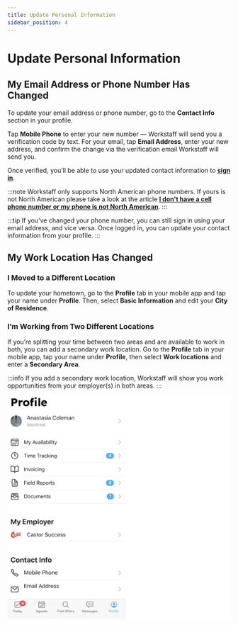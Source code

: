 ```yaml
---
title: Update Personal Information
sidebar_position: 4
---
```


# Update Personal Information

## My Email Address or Phone Number Has Changed

To update your email address or phone number, go to the **Contact Info** section in your profile. 

Tap **Mobile Phone** to enter your new number — Workstaff will send you a verification code by text. 
For your email, tap **Email Address**, enter your new address, and confirm the change via the verification email Workstaff will send you. 

Once verified, you’ll be able to use your updated contact information to [**sign in**](../getting-started.md#sign-in).

:::note
Workstaff only supports North American phone numbers. 
If yours is not North American please take a look at the article [**I don't have a cell phone number or my phone is not North American**](./login.md#i-dont-have-a-cell-phone-number-or-my-phone-is-not-north-american).
:::

:::tip
If you’ve changed your phone number, you can still sign in using your email address, and vice versa. 
Once logged in, you can update your contact information from your profile.
:::

## My Work Location Has Changed

### I Moved to a Different Location

To update your hometown, go to the **Profile** tab in your mobile app and tap your name under **Profile**.
Then, select **Basic Information** and edit your **City of Residence**.

### I’m Working from Two Different Locations

If you’re splitting your time between two areas and are available to work in both, you can add a secondary work location.
Go to the **Profile** tab in your mobile app, tap your name under **Profile**, then select **Work locations** and enter a **Secondary Area**.

:::info
If you add a secondary work location, Workstaff will show you work opportunities from your employer(s) in both areas.
:::

![Informations personnelles](images/personal-info.png)